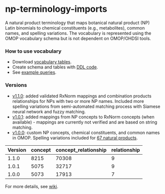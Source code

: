 # np-terminology-imports
A natural product terminology that maps botanical natural product (NP) Latin binomials to chemical constituents (e.g., metabolites), common names, and spelling variations. The vocabulary is represented using the OMOP vocabulary schema but is not dependent on OMOP/OHDSI tools. 

### How to use vocabulary

* Download [vocabulary tables](https://github.com/dbmi-pitt/np-terminology-imports/tree/main/Vocabulary-tables).
* Create schema and tables with [DDL code](https://github.com/dbmi-pitt/np-terminology-imports/wiki/Loading-the-Vocabulary).
* See [example queries](https://github.com/dbmi-pitt/np-terminology-imports/wiki/Example-Queries).

### Versions

* [v1.1.0](https://github.com/dbmi-pitt/np-terminology-imports/tree/main/Vocabulary-tables/May2023): added validated RxNorm mappings and combination products relationships for NPs with two or more NP names. Included more spelling variations from semi-automated matching process with Siamese neural network and fuzzy matching.
* [v1.0.1](https://github.com/dbmi-pitt/np-terminology-imports/tree/main/Vocabulary-tables/October2022): added mappings from NP concepts to RxNorm concepts (when available) - mappings are currently not verified and are based on string matching.
* [v1.0.0](https://github.com/dbmi-pitt/np-terminology-imports/tree/main/Vocabulary-tables/June2022): custom NP concepts, chemical constituents, and common names in OMOP. Spelling variations included for [67 natural products](https://github.com/dbmi-pitt/np-terminology-imports/wiki/Natural-Products-List).

| Version | concept | concept_relationship | relationship |
|---------|---------|----------------------|--------------|
| 1.1.0   | 8215    | 70308                | 9            |
| 1.0.1   | 5075    | 32717                | 9            |
| 1.0.0   | 5073    | 17913                | 7            |

For more details, see [wiki](https://github.com/dbmi-pitt/np-terminology-imports/wiki).
